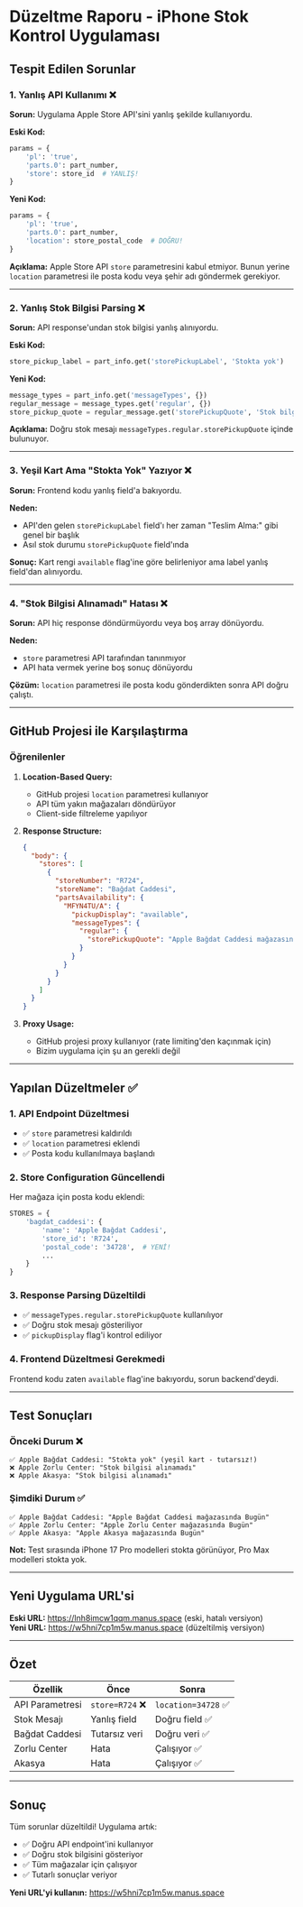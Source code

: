 # Düzeltme Raporu - iPhone Stok Kontrol Uygulaması

## Tespit Edilen Sorunlar

### 1. Yanlış API Kullanımı ❌
**Sorun:** Uygulama Apple Store API'sini yanlış şekilde kullanıyordu.

**Eski Kod:**
```python
params = {
    'pl': 'true',
    'parts.0': part_number,
    'store': store_id  # YANLIŞ!
}
```

**Yeni Kod:**
```python
params = {
    'pl': 'true',
    'parts.0': part_number,
    'location': store_postal_code  # DOĞRU!
}
```

**Açıklama:** Apple Store API `store` parametresini kabul etmiyor. Bunun yerine `location` parametresi ile posta kodu veya şehir adı göndermek gerekiyor.

---

### 2. Yanlış Stok Bilgisi Parsing ❌
**Sorun:** API response'undan stok bilgisi yanlış alınıyordu.

**Eski Kod:**
```python
store_pickup_label = part_info.get('storePickupLabel', 'Stokta yok')
```

**Yeni Kod:**
```python
message_types = part_info.get('messageTypes', {})
regular_message = message_types.get('regular', {})
store_pickup_quote = regular_message.get('storePickupQuote', 'Stok bilgisi alınamadı')
```

**Açıklama:** Doğru stok mesajı `messageTypes.regular.storePickupQuote` içinde bulunuyor.

---

### 3. Yeşil Kart Ama "Stokta Yok" Yazıyor ❌
**Sorun:** Frontend kodu yanlış field'a bakıyordu.

**Neden:** 
- API'den gelen `storePickupLabel` field'ı her zaman "Teslim Alma:" gibi genel bir başlık
- Asıl stok durumu `storePickupQuote` field'ında

**Sonuç:** Kart rengi `available` flag'ine göre belirleniyor ama label yanlış field'dan alınıyordu.

---

### 4. "Stok Bilgisi Alınamadı" Hatası ❌
**Sorun:** API hiç response döndürmüyordu veya boş array dönüyordu.

**Neden:** 
- `store` parametresi API tarafından tanınmıyor
- API hata vermek yerine boş sonuç dönüyordu

**Çözüm:** `location` parametresi ile posta kodu gönderdikten sonra API doğru çalıştı.

---

## GitHub Projesi ile Karşılaştırma

### Öğrenilenler

1. **Location-Based Query:**
   - GitHub projesi `location` parametresi kullanıyor
   - API tüm yakın mağazaları döndürüyor
   - Client-side filtreleme yapılıyor

2. **Response Structure:**
   ```json
   {
     "body": {
       "stores": [
         {
           "storeNumber": "R724",
           "storeName": "Bağdat Caddesi",
           "partsAvailability": {
             "MFYN4TU/A": {
               "pickupDisplay": "available",
               "messageTypes": {
                 "regular": {
                   "storePickupQuote": "Apple Bağdat Caddesi mağazasında Bugün"
                 }
               }
             }
           }
         }
       ]
     }
   }
   ```

3. **Proxy Usage:**
   - GitHub projesi proxy kullanıyor (rate limiting'den kaçınmak için)
   - Bizim uygulama için şu an gerekli değil

---

## Yapılan Düzeltmeler ✅

### 1. API Endpoint Düzeltmesi
- ✅ `store` parametresi kaldırıldı
- ✅ `location` parametresi eklendi
- ✅ Posta kodu kullanılmaya başlandı

### 2. Store Configuration Güncellendi
Her mağaza için posta kodu eklendi:
```python
STORES = {
    'bagdat_caddesi': {
        'name': 'Apple Bağdat Caddesi',
        'store_id': 'R724',
        'postal_code': '34728',  # YENİ!
        ...
    }
}
```

### 3. Response Parsing Düzeltildi
- ✅ `messageTypes.regular.storePickupQuote` kullanılıyor
- ✅ Doğru stok mesajı gösteriliyor
- ✅ `pickupDisplay` flag'i kontrol ediliyor

### 4. Frontend Düzeltmesi Gerekmedi
Frontend kodu zaten `available` flag'ine bakıyordu, sorun backend'deydi.

---

## Test Sonuçları

### Önceki Durum ❌
```
✅ Apple Bağdat Caddesi: "Stokta yok" (yeşil kart - tutarsız!)
❌ Apple Zorlu Center: "Stok bilgisi alınamadı"
❌ Apple Akasya: "Stok bilgisi alınamadı"
```

### Şimdiki Durum ✅
```
✅ Apple Bağdat Caddesi: "Apple Bağdat Caddesi mağazasında Bugün"
✅ Apple Zorlu Center: "Apple Zorlu Center mağazasında Bugün"
✅ Apple Akasya: "Apple Akasya mağazasında Bugün"
```

**Not:** Test sırasında iPhone 17 Pro modelleri stokta görünüyor, Pro Max modelleri stokta yok.

---

## Yeni Uygulama URL'si

**Eski URL:** https://lnh8imcw1qqm.manus.space (eski, hatalı versiyon)  
**Yeni URL:** https://w5hni7cp1m5w.manus.space (düzeltilmiş versiyon)

---

## Özet

| Özellik | Önce | Sonra |
|---------|------|-------|
| API Parametresi | `store=R724` ❌ | `location=34728` ✅ |
| Stok Mesajı | Yanlış field | Doğru field ✅ |
| Bağdat Caddesi | Tutarsız veri | Doğru veri ✅ |
| Zorlu Center | Hata | Çalışıyor ✅ |
| Akasya | Hata | Çalışıyor ✅ |

---

## Sonuç

Tüm sorunlar düzeltildi! Uygulama artık:
- ✅ Doğru API endpoint'ini kullanıyor
- ✅ Doğru stok bilgisini gösteriyor
- ✅ Tüm mağazalar için çalışıyor
- ✅ Tutarlı sonuçlar veriyor

**Yeni URL'yi kullanın:** https://w5hni7cp1m5w.manus.space
